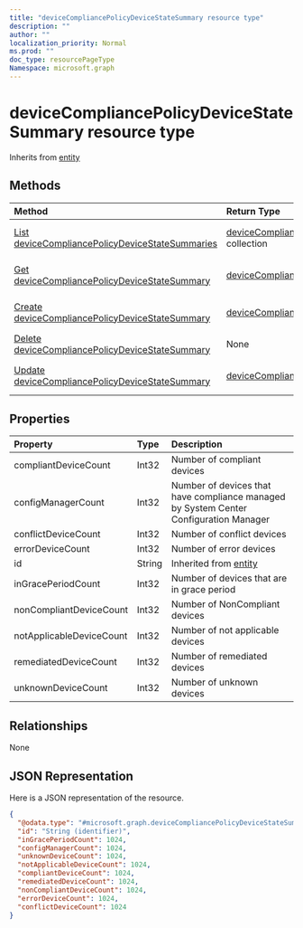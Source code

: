 ```yaml
---
title: "deviceCompliancePolicyDeviceStateSummary resource type"
description: ""
author: ""
localization_priority: Normal
ms.prod: ""
doc_type: resourcePageType
Namespace: microsoft.graph
---
```



# deviceCompliancePolicyDeviceStateSummary resource type




Inherits from [entity](../resources/entity.md)

## Methods
|Method|Return Type|Description|
|:---|:---|:---|
|[List deviceCompliancePolicyDeviceStateSummaries](../api/devicecompliancepolicydevicestatesummary-list.md)|[deviceCompliancePolicyDeviceStateSummary](../resources/deviceCompliancePolicyDeviceStateSummary.md) collection|List properties and relationships of the [deviceCompliancePolicyDeviceStateSummary](../resources/devicecompliancepolicydevicestatesummary.md) objects.|
|[Get deviceCompliancePolicyDeviceStateSummary](../api/devicecompliancepolicydevicestatesummary-get.md)|[deviceCompliancePolicyDeviceStateSummary](../resources/deviceCompliancePolicyDeviceStateSummary.md)|Read properties and relationships of the [deviceCompliancePolicyDeviceStateSummary](../resources/devicecompliancepolicydevicestatesummary.md) object.|
|[Create deviceCompliancePolicyDeviceStateSummary](../api/devicecompliancepolicydevicestatesummary-create.md)|[deviceCompliancePolicyDeviceStateSummary](../resources/deviceCompliancePolicyDeviceStateSummary.md)|Create a new [deviceCompliancePolicyDeviceStateSummary](../resources/devicecompliancepolicydevicestatesummary.md) object.|
|[Delete deviceCompliancePolicyDeviceStateSummary](../api/devicecompliancepolicydevicestatesummary-delete.md)|None|Deletes a [deviceCompliancePolicyDeviceStateSummary](../resources/devicecompliancepolicydevicestatesummary.md).|
|[Update deviceCompliancePolicyDeviceStateSummary](../api/devicecompliancepolicydevicestatesummary-update.md)|[deviceCompliancePolicyDeviceStateSummary](../resources/deviceCompliancePolicyDeviceStateSummary.md)|Update the properties of a [deviceCompliancePolicyDeviceStateSummary](../resources/devicecompliancepolicydevicestatesummary.md) object.|

## Properties
|Property|Type|Description|
|:---|:---|:---|
|compliantDeviceCount|Int32|Number of compliant devices|
|configManagerCount|Int32|Number of devices that have compliance managed by System Center Configuration Manager|
|conflictDeviceCount|Int32|Number of conflict devices|
|errorDeviceCount|Int32|Number of error devices|
|id|String| Inherited from [entity](../resources/entity.md)|
|inGracePeriodCount|Int32|Number of devices that are in grace period|
|nonCompliantDeviceCount|Int32|Number of NonCompliant devices|
|notApplicableDeviceCount|Int32|Number of not applicable devices|
|remediatedDeviceCount|Int32|Number of remediated devices|
|unknownDeviceCount|Int32|Number of unknown devices|

## Relationships
None

## JSON Representation
Here is a JSON representation of the resource.
<!-- {
  "blockType": "resource",
  "keyProperty": "id",
  "@odata.type": "microsoft.graph.deviceCompliancePolicyDeviceStateSummary",
  "baseType": "microsoft.graph.entity",
  "openType": false
}
-->
``` json
{
  "@odata.type": "#microsoft.graph.deviceCompliancePolicyDeviceStateSummary",
  "id": "String (identifier)",
  "inGracePeriodCount": 1024,
  "configManagerCount": 1024,
  "unknownDeviceCount": 1024,
  "notApplicableDeviceCount": 1024,
  "compliantDeviceCount": 1024,
  "remediatedDeviceCount": 1024,
  "nonCompliantDeviceCount": 1024,
  "errorDeviceCount": 1024,
  "conflictDeviceCount": 1024
}
```

